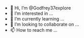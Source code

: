 - 👋 Hi, I’m @Godfrey37explore
- 👀 I’m interested in ...
- 🌱 I’m currently learning ...
- 💞️ I’m looking to collaborate on ...
- 📫 How to reach me ...

<!---
Godfrey37explore/Godfrey37explore is a ✨ special ✨ repository because its `README.md` (this file) appears on your GitHub profile.
You can click the Preview link to take a look at your changes.
--->
